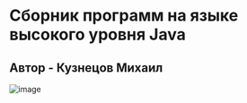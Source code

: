 # Сборник программ на языке высокого уровня Java
## Автор - Кузнецов Михаил
 ![image](https://user-images.githubusercontent.com/55315647/123460532-706d2300-d5f0-11eb-89bf-2b1f03532dab.png)


